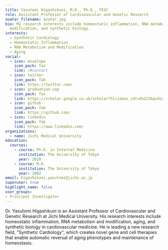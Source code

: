 ```yaml
---
title: Yasutomi Higashikuni, M.D., Ph.D., FESC
role: Assistant Professor of Cardiovascular and Genetic Research
avatar_filename: avatar.jpg
bio: My research interests include homeostatic inflammation, RNA metabolism and
  modification, and synthetic biology.
interests:
  - Synthetic Cardiology
  - Homeostatic Inflammation
  - RNA Metabolism and Modification
  - Aging
social:
  - icon: envelope
    icon_pack: fas
    link: /#contact
  - icon: twitter
    icon_pack: fab
    link: https://twitter.com/
  - icon: graduation-cap
    icon_pack: fas
    link: https://scholar.google.co.uk/scholar?hl=ja&as_sdt=0%2C5&q=Higashikuni+y&btnG=
  - icon: github
    icon_pack: fab
    link: https://github.com/
  - icon: linkedin
    icon_pack: fab
    link: https://www.linkedin.com/
organizations:
  - name: Jichi Medical University
education:
  courses:
    - course: Ph.D. in Internal Medicine
      institution: The University of Tokyo
      year: 2010
    - course: M.D.
      institution: The University of Tokyo
      year: 2002  
email: higashikuni.yasutomi@jichi.ac.jp
superuser: true
highlight_name: false
user_groups:
- Principal Investigator
---
```

Dr. Yasutomi Higashikuni is an Assistant Professor of Cardiovascular and Genetic Research at Jichi Medical University. His research interests include homeostatic inflammation, RNA metabolism and modification, aging, and synthetic biology in cardiovascular medicine. He is leading a new research field, "Synthetic Cardiology", which creates novel gene and cell therapies that enable automatic reversal of aging phenotypes and maintenance of homeostasis. 

